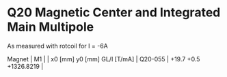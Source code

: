 Q20 Magnetic Center and Integrated Main Multipole
=================================================

As measured with rotcoil for I =  -6A

Magnet  |             M1               |
        | x0 [mm]  y0 [mm] GL/I [T/mA] |
Q20-055 |   +19.7     +0.5 +1326.8219  |
